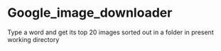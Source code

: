 # Google_image_downloader
Type a word and get its top 20 images sorted out in a folder in present working directory
